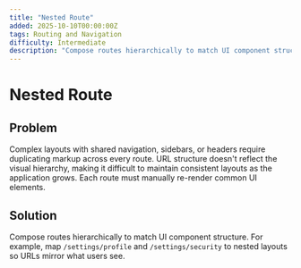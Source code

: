 ```yaml
---
title: "Nested Route"
added: 2025-10-10T00:00:00Z
tags: Routing and Navigation
difficulty: Intermediate
description: "Compose routes hierarchically to match UI component structure."
---
```

# Nested Route

## Problem

Complex layouts with shared navigation, sidebars, or headers require duplicating markup across every route. URL structure doesn't reflect the visual hierarchy, making it difficult to maintain consistent layouts as the application grows. Each route must manually re-render common UI elements.

## Solution

Compose routes hierarchically to match UI component structure. For example, map `/settings/profile` and `/settings/security` to nested layouts so URLs mirror what users see.
